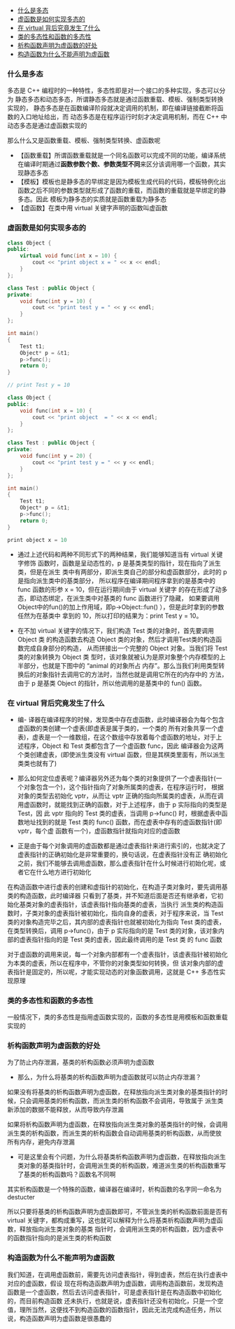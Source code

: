 * [什么是多态](#什么是多态)
* [虚函数是如何实现多态的](#虚函数是如何实现多态的)
* [在 virtual 背后究竟发生了什么](#在-virtual-背后究竟发生了什么)
* [类的多态性和函数的多态性](#类的多态性和函数的多态性)
* [析构函数声明为虚函数的好处](#析构函数声明为虚函数的好处)
* [构造函数为什么不能声明为虚函数](#构造函数为什么不能声明为虚函数)

### 什么是多态

多态是 C++ 编程时的一种特性，多态性即是对一个接口的多种实现，多态可以分为
静态多态和动态多态，所谓静态多态就是通过函数重载、模板、强制类型转换实现的，
静态多态是在函数编译阶段就决定调用的机制，即在编译链接截断将函数的入口地址给出，而
动态多态是在程序运行时刻才决定调用机制，而在 C++ 中动态多态是通过虚函数实现的

那么什么又是函数重载、模板、强制类型转换、虚函数呢

- 【函数重载】所谓函数重载就是一个同名函数可以完成不同的功能，编译系统在编译时期通过**函数参数个数、参数类型不同**来区分该调用哪一个函数，其实现静态多态
- 【模板】模板也是静多态的早绑定是因为模板生成代码的代码，模板特例化出函数之后不同的参数类型就形成了函数的重载，而函数的重载就是早绑定的静多态。因此
模板为静多态的实质就是函数重载为静多态
- 【虚函数】在类中用 virtual 关键字声明的函数叫虚函数

### 虚函数是如何实现多态的

```cpp
class Object {
public:
    virtual void func(int x = 10) {
        cout << "print object x = " << x << endl;
    }
};

class Test : public Object {
private:
    void func(int y = 10) {
        cout << "print test y = " << y << endl;
    }
};

int main()
{
    Test t1;
    Object* p = &t1;
    p->func();
    return 0;
}

// print Test y = 10

class Object {
public:
    void func(int x = 10) {
        cout << "print object  = " << x << endl;
    }
};

class Test : public Object {
private:
    void func(int y = 20) {
        cout << "print test y = " << y << endl;
    }
};

int main()
{
    Test t1;
    Object* p = &t1;
    p->func();
    return 0;
}

print object x = 10
```

- 通过上述代码和两种不同形式下的两种结果，我们能够知道当有 virtual 关键字修饰
函数时，函数是呈动态性的，p 是基类类型的指针，现在指向了派生类，但是在派生
类中有两部分，即派生类自己的部分和虚函数部分，此时的 p 是指向派生类中的基类部分，
所以程序在编译期间程序拿到的是基类中的 func 函数的形参 x = 10，但在运行期间由于 virtual 关键字
的存在形成了动多态，即动态绑定，在派生类中对基类的 func 函数进行了隐藏，
如果要调用Object中的fun()的加上作用域，即p->Object::fun() ），但是此时拿到的参数任然为在基类中
拿到的 10，所以打印的结果为：print Test y = 10。

- 在不加 virtual 关键字的情况下，我们构造 Test 类的对象时，首先要调用 Object 类
的构造函数去构造 Object 类的对象，然后才调用Test类的构造函数完成自身部分的构造，
从而拼接出一个完整的 Object 对象。当我们将 Test 类的对象转换为 Object 类
型时，该对象就被认为是原对象整个内存模型的上半部分，也就是下图中的 “animal 的对象所占
内存”。那么当我们利用类型转换后的对象指针去调用它的方法时，当然也就是调用它所在的内存中的
方法，由于 p 是基类 Object 的指针，所以他调用的是基类中的 fun() 函数。 

### 在 virtual 背后究竟发生了什么

- 编- 译器在编译程序的时候，发现类中存在虚函数，此时编译器会为每个包含虚函数的类创建一个虚表(即虚表是属于类的，一个类的
所有对象共享一个虚表)，虚表是一个一维数组，在这个数组中存放着每个虚函数的地址，对于上述程序，Object 和 Test 类都包含了一个虚函数 func，因此
编译器会为这两个类创建虚表，(即使派生类没有 virtual 函数，但是其棋类里面有，所以派生类类也就有了)

- 那么如何定位虚表呢？编译器另外还为每个类的对象提供了一个虚表指针(一个对象包含一个)，这个指针指向了对象所属类的虚表，在程序运行时，
根据对象的类型去初始化 vptr，从而让 vptr 正确的指向所属类的虚表，从而在调用虚函数时，就能找到正确的函数，对于上述程序，由于 p 实际指向的类型是 Test，因
此 vptr 指向的 Test 类的虚表，当调用 p->func() 时，根据虚表中函数地址找到的就是 Test 类的 func() 函数，而在虚表中存有的虚函数指针(即 vptr，每个虚
函数有一个)，虚函数指针就指向对应的虚函数

- 正是由于每个对象调用的虚函数都是通过虚表指针来进行索引的，也就决定了虚表指针的正确初始化是非常重要的，换句话说，在虚表指针没有正
确初始化之前，我们不能够去调用虚函数，那么虚表指针在什么时候进行初始化呢，或者它在什么地方进行初始化

在构造函数中进行虚表的创建和虚指针的初始化，在构造子类对象时，要先调用基类的构造函数，此时编译器
只看到了基类，并不知道后面是否还有继承者，它初始化基类对象的虚表指针，该虚表指针指向基类的虚表，当执行
派生类的构造函数时，子类对象的虚表指针被初始化，指向自身的虚表，对于程序来说，当 Test 类的对象构造完毕之后，其内部的虚表指针也就被初始化为指向 Test 类的虚表，
在类型转换后，调用 p->func()，由于 p 实际指向的是 Test 类的对象，该对象内部的虚表指针指向的是 Test 类的虚表，因此最终调用的是 Test 类
的 func 函数

对于虚函数的调用来说，每一个对象内部都有一个虚表指针，该虚表指针被初始化为本类的虚表，所以在程序中，不管你的对象类型如何转换，但
该对象内部的虚表指针是固定的，所以呢，才能实现动态的对象函数调用，这就是 C++ 多态性实现原理


### 类的多态性和函数的多态性

一般情况下，类的多态性是指用虚函数实现的，函数的多态性是用模板和函数重载实现的

### 析构函数声明为虚函数的好处

为了防止内存泄漏，基类的析构函数必须声明为虚函数

- 那么，为什么将基类的析构函数声明为虚函数就可以防止内存泄漏？

如果没有将基类的析构函数声明为虚函数，在释放指向派生类对象的基类指针的时候，只会调用基类的析构函数，而派生类的析构函数不会调用，导致属于
派生类新添加的数据不能释放，从而导致内存泄漏

如果将析构函数声明为虚函数，在释放指向派生类对象的基类指针的时候，会调用派生类的析构函数，而派生类的析构函数会自动调用基类的析构函数，从而使放
所有内存，避免内存泄漏

- 可是这里会有个问题，为什么将基类析构函数声明为虚函数，在释放指向派生类对象的基类指针时，会调用派生类的析构函数，难道派生类的析构函数重写了基类的析构函数吗？函数名不同啊

其实析构函数是一个特殊的函数，编译器在编译时，析构函数的名字同一命名为 destucter

所以只要将基类的析构函数声明为虚函数即可，不管派生类的析构函数前面是否有 virtual 关键字，都构成重写，这也就可以解释为什么将基类析构函数声明为虚函数，释放指向派生类对象的基类
指针时，会调用派生类的析构函数，因为虚表中的函数指针指向的是派生类的析构函数

### 构造函数为什么不能声明为虚函数

我们知道，在调用虚函数前，需要先访问虚表指针，得到虚表，然后在执行虚表中对应的虚函数，假设
现在将构造函数声明为虚函数，调用构造函数前，发现构造函数是一个虚函数，然后去访问虚表指针，可是虚表指针是在构造函数中初始化的，而目前构造函数
还未执行，也就是说，虚表指针还没有初始化，只是一个空值，理所当然，这便找不到构造函数的函数指针，因此无法完成构造任务，所以说，构造函数声明为虚函数是很愚蠢的
